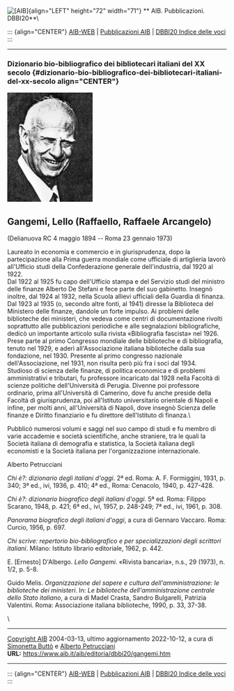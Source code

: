 ![\[AIB\]](/aib/wi/aibv72.gif){align="LEFT" height="72" width="71"}
** AIB. Pubblicazioni. DBBI20**\

::: {align="CENTER"}
[AIB-WEB](/) \| [Pubblicazioni AIB](/pubblicazioni/) \| [DBBI20 Indice
delle voci](dbbi20.htm)
:::

------------------------------------------------------------------------

### Dizionario bio-bibliografico dei bibliotecari italiani del XX secolo {#dizionario-bio-bibliografico-dei-bibliotecari-italiani-del-xx-secolo align="CENTER"}

![\[Ritratto\]](gangemi.jpg)

## Gangemi, Lello (Raffaello, Raffaele Arcangelo)

(Delianuova RC 4 maggio 1894 -- Roma 23 gennaio 1973)

Laureato in economia e commercio e in giurisprudenza, dopo la
partecipazione alla Prima guerra mondiale come ufficiale di artiglieria
lavorò all\'Ufficio studi della Confederazione generale dell\'industria,
dal 1920 al 1922.\
Dal 1922 al 1925 fu capo dell\'Ufficio stampa e del Servizio studi del
ministro delle finanze Alberto De Stefani e fece parte del suo
gabinetto. Insegnò inoltre, dal 1924 al 1932, nella Scuola allievi
ufficiali della Guardia di finanza.\
Dal 1923 al 1935 (o, secondo altre fonti, al 1941) diresse la Biblioteca
del Ministero delle finanze, dandole un forte impulso. Ai problemi delle
biblioteche dei ministeri, che vedeva come centri di documentazione
rivolti soprattutto alle pubblicazioni periodiche e alle segnalazioni
bibliografiche, dedicò un importante articolo sulla rivista
«Bibliografia fascista» nel 1926.\
Prese parte al primo Congresso mondiale delle biblioteche e di
bibliografia, tenuto nel 1929, e aderì all\'Associazione italiana
biblioteche dalla sua fondazione, nel 1930. Presente al primo congresso
nazionale dell\'Associazione, nel 1931, non risulta però più fra i soci
dal 1934.\
Studioso di scienza delle finanze, di politica economica e di problemi
amministrativi e tributari, fu professore incaricato dal 1928 nella
Facoltà di scienze politiche dell\'Università di Perugia. Divenne poi
professore ordinario, prima all\'Università di Camerino, dove fu anche
preside della Facoltà di giurisprudenza, poi all\'Istituto universitario
orientale di Napoli e infine, per molti anni, all\'Università di Napoli,
dove insegnò Scienza delle finanze e Diritto finanziario e fu direttore
dell\'Istituto di finanza.\

Pubblicò numerosi volumi e saggi nel suo campo di studi e fu membro di
varie accademie e società scientifiche, anche straniere, tra le quali la
Società italiana di demografia e statistica, la Società italiana degli
economisti e la Società italiana per l\'organizzazione internazionale.

Alberto Petrucciani

*Chi è?: dizionario degli italiani d\'oggi*. 2ª ed. Roma: A. F.
Formiggini, 1931, p. 340; 3ª ed., ivi, 1936, p. 410; 4ª ed., Roma:
Cenacolo, 1940, p. 427-428.

*Chi è?: dizionario biografico degli italiani d\'oggi*. 5ª ed. Roma:
Filippo Scarano, 1948, p. 421; 6ª ed., ivi, 1957, p. 248-249; 7ª ed.,
ivi, 1961, p. 308.

*Panorama biografico degli italiani d\'oggi*, a cura di Gennaro Vaccaro.
Roma: Curcio, 1956, p. 697.

*Chi scrive: repertorio bio-bibliografico e per specializzazioni degli
scrittori italiani*. Milano: Istituto librario editoriale, 1962, p. 442.

E. \[Ernesto\] D\'Albergo. *Lello Gangemi*. «Rivista bancaria», n.s., 29
(1973), n. 1/2, p. 5-8.

Guido Melis. *Organizzazione del sapere e cultura dell\'amministrazione:
le biblioteche dei ministeri*. In: *Le biblioteche dell\'amministrazione
centrale dello Stato italiano*, a cura di Madel Crasta, Sandro
Bulgarelli, Patrizia Valentini. Roma: Associazione italiana biblioteche,
1990, p. 33, 37-38.

\

------------------------------------------------------------------------

[Copyright AIB](/su-questo-sito/dichiarazione-di-copyright-aib-web/)
2004-03-13, ultimo aggiornamento 2022-10-12, a cura di [Simonetta
Buttò](/aib/redazione3.htm) e [Alberto
Petrucciani](/su-questo-sito/redazione-aib-web/)\
**URL:** https://www.aib.it/aib/editoria/dbbi20/gangemi.htm

------------------------------------------------------------------------

::: {align="CENTER"}
[AIB-WEB](/) \| [Pubblicazioni AIB](/pubblicazioni/) \| [DBBI20 Indice
delle voci](dbbi20.htm)
:::

